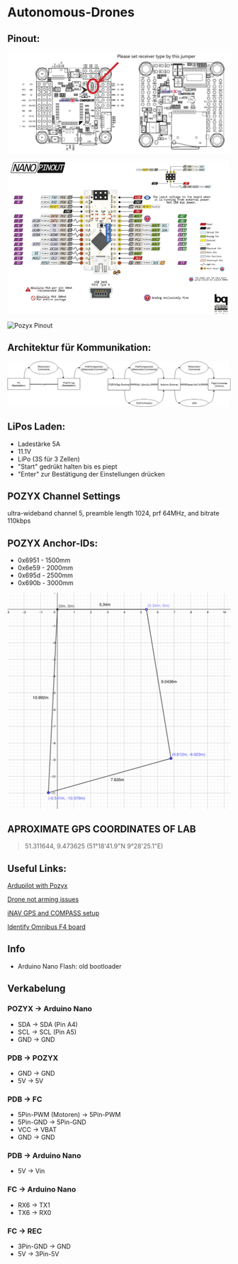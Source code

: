 # Autonomous-Drones
## Pinout:
![Omnibus Pinout](https://github.com/Romplex/autonomous-drones/raw/master/omnibus-f4-v3-pinout.jpg "Omnibus Pinout")

![Arduino Nano Pinout](https://github.com/Romplex/autonomous-drones/raw/master/arduino-nano-pinout.png "Arduino Nano Pinout")

![Pozyx Pinout](https://www.pozyx.io/assets/images/docs/pozyx_pins2.jpg "Pozyx Pinout")

## Architektur für Kommunikation:
![alt text](./docs/kommunikation.png "Logo Title Text 1")

## LiPos Laden:
* Ladestärke 5A 
* 11.1V 
* LiPo (3S für 3 Zellen) 
* "Start" gedrükt halten bis es piept
* "Enter" zur Bestätigung der Einstellungen drücken

## POZYX Channel Settings
ultra-wideband channel 5, preamble length 1024, prf 64MHz, and bitrate 110kbps

## POZYX Anchor-IDs:
* 0x6951 - 1500mm
* 0x6e59 - 2000mm
* 0x695d - 2500mm
* 0x690b - 3000mm

![Coords for anchors](./docs/POZYX_System_Lab.png)

## APROXIMATE GPS COORDINATES OF LAB
> 51.311644, 9.473625 (51°18'41.9"N 9°28'25.1"E)

## Useful Links:

[Ardupilot with Pozyx](http://ardupilot.org/copter/docs/common-pozyx.html)

[Drone not arming issues](https://github.com/iNavFlight/inav/wiki/%22Something%22-is-disabled----Reasons)

[iNAV GPS and COMPASS setup](https://github.com/iNavFlight/inav/wiki/GPS--and-Compass-setup)

[Identify Omnibus F4 board](https://www.dronetrest.com/t/how-to-identify-what-omnibus-f4-board-you-have/4735)

## Info
* Arduino Nano Flash: old bootloader

## Verkabelung
### POZYX -> Arduino Nano
* SDA -> SDA (Pin A4)
* SCL -> SCL (Pin A5)
* GND -> GND

### PDB -> POZYX 
* GND -> GND
* 5V -> 5V

### PDB -> FC
* 5Pin-PWM (Motoren) -> 5Pin-PWM
* 5Pin-GND -> 5Pin-GND
* VCC -> VBAT
* GND -> GND

### PDB -> Arduino Nano
* 5V -> Vin

### FC -> Arduino Nano
* RX6 -> TX1
* TX6 -> RX0

### FC -> REC
* 3Pin-GND -> GND
* 5V -> 3Pin-5V



